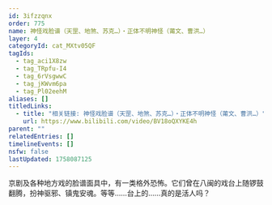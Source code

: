 ```yaml
---
id: 3ifzzqnx
order: 775
name: 神怪戏脸谱（天罡、地煞、苏克…）・正体不明神怪（莆文、曹洪…）
layer: 4
categoryId: cat_MXtv05QF
tagIds:
  - tag_aci1X8zw
  - tag_TRpfu-I4
  - tag_6rVsgwwC
  - tag_jKWvm6pa
  - tag_Pl02eehM
aliases: []
titledLinks:
  - title: "相关链接: 神怪戏脸谱（天罡、地煞、苏克…）・正体不明神怪（莆文、曹洪…）"
    url: https://www.bilibili.com/video/BV18oQXYKE4h
parent: ""
relatedEntries: []
timelineEvents: []
nsfw: false
lastUpdated: 1758087125
---
```


京剧及各种地方戏的脸谱面具中，有一类格外恐怖。它们曾在八闽的戏台上随锣鼓翻腾，扮神驱邪、镇鬼安魂。等等……台上的……真的是活人吗？